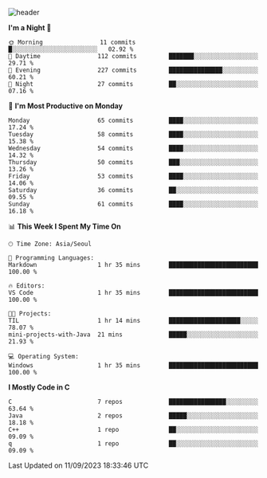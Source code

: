 
![header](https://capsule-render.vercel.app/api?type=slice&color=323C73&height=100&section=header&text=Hi!%20I'm%20Min-hee&fontSize=90&animation=twinkling&fontColor=D5C2EE)


<!--START_SECTION:waka-->
**I'm a Night 🦉** 

```text
🌞 Morning                11 commits          █░░░░░░░░░░░░░░░░░░░░░░░░   02.92 % 
🌆 Daytime                112 commits         ███████░░░░░░░░░░░░░░░░░░   29.71 % 
🌃 Evening                227 commits         ███████████████░░░░░░░░░░   60.21 % 
🌙 Night                  27 commits          ██░░░░░░░░░░░░░░░░░░░░░░░   07.16 % 
```
📅 **I'm Most Productive on Monday** 

```text
Monday                   65 commits          ████░░░░░░░░░░░░░░░░░░░░░   17.24 % 
Tuesday                  58 commits          ████░░░░░░░░░░░░░░░░░░░░░   15.38 % 
Wednesday                54 commits          ████░░░░░░░░░░░░░░░░░░░░░   14.32 % 
Thursday                 50 commits          ███░░░░░░░░░░░░░░░░░░░░░░   13.26 % 
Friday                   53 commits          ████░░░░░░░░░░░░░░░░░░░░░   14.06 % 
Saturday                 36 commits          ██░░░░░░░░░░░░░░░░░░░░░░░   09.55 % 
Sunday                   61 commits          ████░░░░░░░░░░░░░░░░░░░░░   16.18 % 
```


📊 **This Week I Spent My Time On** 

```text
🕑︎ Time Zone: Asia/Seoul

💬 Programming Languages: 
Markdown                 1 hr 35 mins        █████████████████████████   100.00 % 

🔥 Editors: 
VS Code                  1 hr 35 mins        █████████████████████████   100.00 % 

🐱‍💻 Projects: 
TIL                      1 hr 14 mins        ████████████████████░░░░░   78.07 % 
mini-projects-with-Java  21 mins             █████░░░░░░░░░░░░░░░░░░░░   21.93 % 

💻 Operating System: 
Windows                  1 hr 35 mins        █████████████████████████   100.00 % 
```

**I Mostly Code in C** 

```text
C                        7 repos             ████████████████░░░░░░░░░   63.64 % 
Java                     2 repos             █████░░░░░░░░░░░░░░░░░░░░   18.18 % 
C++                      1 repo              ██░░░░░░░░░░░░░░░░░░░░░░░   09.09 % 
q                        1 repo              ██░░░░░░░░░░░░░░░░░░░░░░░   09.09 % 
```




 Last Updated on 11/09/2023 18:33:46 UTC
<!--END_SECTION:waka-->










<!-- 깃허브 프로필 스탯 오류 https://80000coding.oopy.io/c4235590-9033-49b3-943c-f8b6c1bfbc36 --!>

 <!--
**Minhee713/Minhee713** is a ✨ _special_ ✨ repository because its `README.md` (this file) appears on your GitHub profile.

Here are some ideas to get you started:

- 🔭 I’m currently working on ...
- 🌱 I’m currently learning ...
- 👯 I’m looking to collaborate on ...
- 🤔 I’m looking for help with ...
- 💬 Ask me about ...
- 📫 How to reach me: ...
- 😄 Pronouns: ...
- ⚡ Fun fact: ...
-->
